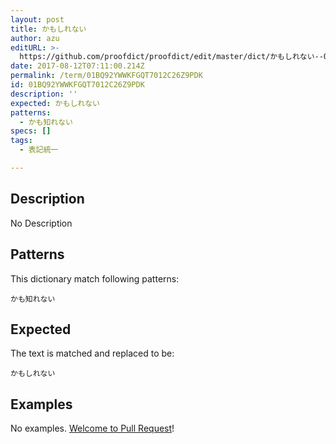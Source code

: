 ```yaml
---
layout: post
title: かもしれない
author: azu
editURL: >-
  https://github.com/proofdict/proofdict/edit/master/dict/かもしれない--01BQ92YWWKFGQT7012C26Z9PDK.yml
date: 2017-08-12T07:11:00.214Z
permalink: /term/01BQ92YWWKFGQT7012C26Z9PDK
id: 01BQ92YWWKFGQT7012C26Z9PDK
description: ''
expected: かもしれない
patterns:
  - かも知れない
specs: []
tags:
  - 表記統一

---
```


## Description

No Description 

## Patterns

This dictionary match following patterns:

    かも知れない

## Expected

The text is matched and replaced to be:

    かもしれない

## Examples

No examples. [Welcome to Pull Request](https://github.com/jser/jser.info/edit/master/dict/かもしれない--01BQ92YWWKFGQT7012C26Z9PDK.yml)!
